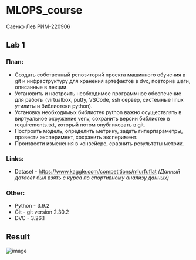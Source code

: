 # MLOPS_course
Саенко Лев РИМ-220906

## Lab 1
### **План**:
* Создать собственный репозиторий проекта машинного обучения в git и инфраструктуру для хранения артефактов в dvc, повторив шаги, описанные в лекции.
* Установить и настроить необходимое программное обеспечение для работы (virtualbox, putty, VSCode, ssh сервер, системные linux утилиты и библиотеки python).
* Установку необходимых библиотек python важно осуществлять в виртуальное окружение venv, сохранить версии библиотек в requirements.txt, который потом опубликовать в git.
* Построить модель, определить метрику, задать гиперпараметры, провести эксперимент, сохранить эксперимент.
* Произвести изменения в конвейере, сравнить результаты метрик.

### **Links**:
* Dataset - https://www.kaggle.com/competitions/mlurfuflat *(Данный датасет был взять с курса по спортивному анализу данных)*

### **Other**:
* Python - 3.9.2
* Git - git version 2.30.2
* DVC - 3.26.1

## Result
![image](https://github.com/Basserti/MLOPS_course/assets/51204419/d38295e5-5dd4-456e-98fb-2fd91d0082db)
